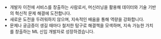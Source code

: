 - 개발자 이전에 서비스를 창출하는 사람로서, 머신러닝을 활용해 데이터와 기술 기반의 혁신적 문제 해결에 도전합니다.
- 새로운 도전을 두려워하지 않으며, 지속적인 배움을 통해 역량을 강화합니다.
- 문제나 궁금증이 생길 때마다 철저한 탐구로 해결책을 모색하며, 지속 가능한 가치를 창출하는 ML 신입 개발자로 성장하겠습니다. 